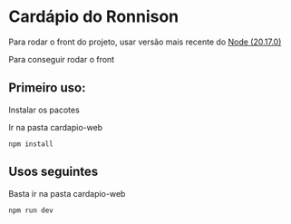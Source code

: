 
# Cardápio do Ronnison

Para rodar o front do projeto, usar versão mais recente do [Node (20.17.0)](https://nodejs.org/pt) 

Para conseguir rodar o front

## Primeiro uso: 
Instalar os pacotes

Ir na pasta cardapio-web
```
npm install
```

## Usos seguintes
Basta ir na pasta cardapio-web
```
npm run dev
```
